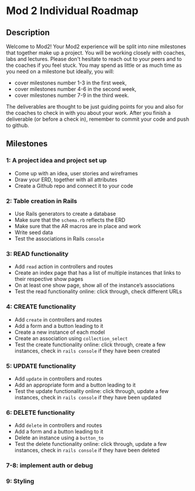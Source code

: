 # Mod 2 Individual Roadmap

## Description
Welcome to Mod2! Your Mod2 experience will be split into nine milestones that together make up a project. You will be working closely with coaches, labs and lectures. Please don't hesitate to reach out to your peers and to the coaches if you feel stuck. You may spend as little or as much time as you need on a milestone but ideally, you will:
- cover milestones number 1-3 in the first week,
- cover milestones number 4-6 in the second week,
- cover milestones number 7-9 in the third week.

The deliverables are thought to be just guiding points for you and also for the coaches to check in with you about your work. After you finish a deliverable (or before a check in), remember to commit your code and push to github. 

## Milestones
### 1: A project idea and project set up
- Come up with an idea, user stories and wireframes
- Draw your ERD, together with all attributes
- Create a Github repo and connect it to your code

### 2: Table creation in Rails
- Use Rails generators to create a database
- Make sure that the `schema.rb` reflects the ERD
- Make sure that the AR macros are in place and work
- Write seed data
- Test the associations in Rails `console`

### 3: READ functionality 
- Add `read` action in controllers and routes
- Create an index page that has a list of multiple instances that links to their respective show pages
- On at least one show page, show all of the instance’s associations
- Test the read functionality online: click through, check different URLs


### 4: CREATE functionality 
- Add `create` in controllers and routes
- Add a form and a button leading to it
- Create a new instance of each model
- Create an association using `collection_select`
- Test the create functionality online:  click through, create a few instances, check in `rails console` if they have been created

### 5: UPDATE functionality
- Add `update` in controllers and routes
- Add an appropriate form and a button leading to it
- Test the update functionality online: click through, update a few instances, check in `rails console` if they have been updated

### 6: DELETE functionality
- Add `delete` in controllers and routes
- Add a form and a button leading to it
- Delete an instance using a `button_to`
- Test the delete functionality online: click through, update a few instances, check in `rails console` if they have been deleted

### 7-8: implement auth or debug

### 9: Styling